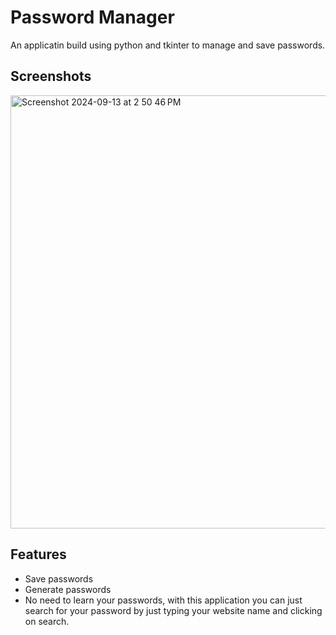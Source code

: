 
# Password Manager  

An applicatin build using python and tkinter to manage and save passwords.


## Screenshots

<img width="693" alt="Screenshot 2024-09-13 at 2 50 46 PM" src="https://github.com/user-attachments/assets/43175ab7-7b14-4dd8-ad4e-fa04f557e84b">



## Features

- Save passwords
- Generate passwords
- No need to learn your passwords,  with this application you can just search for your password by just typing your website name and clicking on search.

